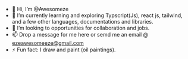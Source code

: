 - 👋 Hi, I’m @Awesomeze
- 🌱 I’m currently learning and exploring Typscript(Js), react js, tailwind, and a few other languages, documentations and libraries.
- 💞️ I’m looking to opportunities for collaboration and jobs.
- 📫 Drop a message for me here or semd me an email @ ezeawesomeeze@gmail.com
- ⚡ Fun fact: I draw and paint (oil paintings).

<!---
Awesomeze/Awesomeze is a ✨ special ✨ repository because its `README.md` (this file) appears on your GitHub profile.
You can click the Preview link to take a look at your changes.
--->
